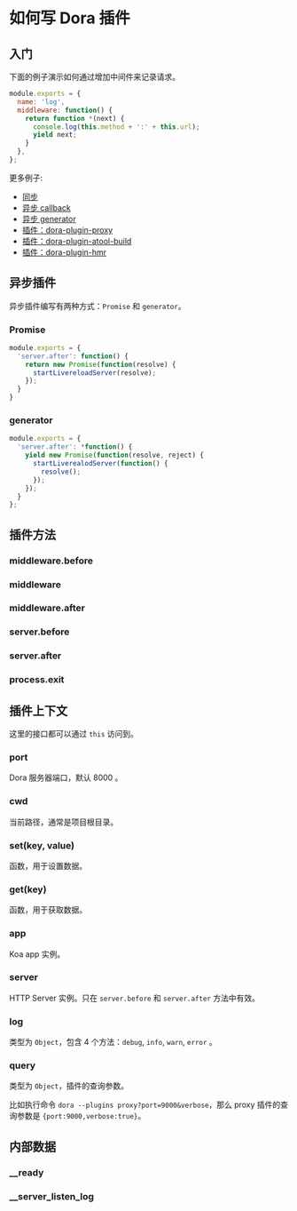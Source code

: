 # 如何写 Dora 插件

## 入门

下面的例子演示如何通过增加中间件来记录请求。

```javascript
module.exports = {
  name: 'log',
  middleware: function() {
    return function *(next) {
      console.log(this.method + ':' + this.url);
      yield next;
    }
  },
};
```

更多例子:

- [同步](../test/fixtures/plugin-run/plugin-sync.js)
- [异步 callback](../test/fixtures/plugin-run/plugin-async.js)
- [异步 generator](../test/fixtures/plugin-run/plugin-generator.js)
- [插件：dora-plugin-proxy](https://github.com/dora-js/dora-plugin-proxy/blob/master/src/index.js)
- [插件：dora-plugin-atool-build](https://github.com/dora-js/dora-plugin-atool-build/blob/master/src/index.js)
- [插件：dora-plugin-hmr](https://github.com/dora-js/dora-plugin-hmr/blob/master/src/index.js)

## 异步插件

异步插件编写有两种方式：`Promise` 和 `generator`。

### Promise

```javascript
module.exports = {
  'server.after': function() {
    return new Promise(function(resolve) {
      startLivereloadServer(resolve);
    });
  }
}
```

### generator

```javascript
module.exports = {
  'server.after': *function() {
    yield new Promise(function(resolve, reject) {
      startLiverealodServer(function() {
        resolve();
      });
    });
  }
};
```

## 插件方法

### middleware.before
### middleware
### middleware.after
### server.before
### server.after
### process.exit

## 插件上下文

这里的接口都可以通过 `this` 访问到。

### port

Dora 服务器端口，默认 8000 。

### cwd

当前路径，通常是项目根目录。

### set(key, value)

函数，用于设置数据。

### get(key)

函数，用于获取数据。

### app

Koa app 实例。

### server

HTTP Server 实例。只在  `server.before` 和 `server.after` 方法中有效。

### log

类型为 `Object`，包含 4 个方法：`debug`, `info`, `warn`, `error` 。

### query

类型为 `Object`，插件的查询参数。

比如执行命令 `dora --plugins proxy?port=9000&verbose`，那么 proxy 插件的查询参数是 `{port:9000,verbose:true}`。

## 内部数据

### __ready

### __server_listen_log

